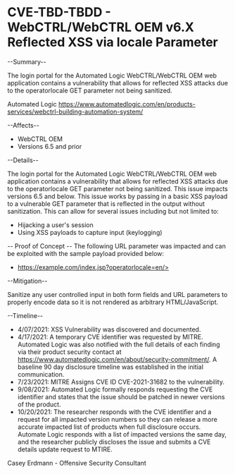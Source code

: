 # CVE-TBD-TBDD - WebCTRL/WebCTRL OEM v6.X Reflected XSS via locale Parameter

--Summary--

The login portal for the Automated Logic WebCTRL/WebCTRL OEM web application contains a vulnerability that allows for reflected XSS attacks due to the operatorlocale GET parameter not being sanitized. 

Automated Logic
https://www.automatedlogic.com/en/products-services/webctrl-building-automation-system/

--Affects--

- WebCTRL OEM
- Versions 6.5 and prior


--Details--

The login portal for the Automated Logic WebCTRL/WebCTRL OEM web application contains a vulnerability that allows for reflected XSS attacks due to the operatorlocale GET parameter not being sanitized. This issue impacts versions 6.5 and below. This issue works by passing in a basic XSS payload to a vulnerable GET parameter that is reflected in the output without sanitization. This can allow for several issues including but not limited to:

- Hijacking a user's session
- Using XSS payloads to capture input (keylogging)


-- Proof of Concept --
The following URL parameter was impacted and can be exploited with the sample payload provided below:
- https://example.com/index.jsp?operatorlocale=en/><script>alert("xss")</script> 

--Mitigation--

Sanitize any user controlled input in both form fields and URL parameters to properly encode data so it is not rendered as arbitrary HTML/JavaScript.

--Timeline--

- 4/07/2021: XSS Vulnerability was discovered and documented. 
- 4/17/2021: A temporary CVE identifier was requested by MITRE. Automated Logic was also notified with the full details of each finding via their product security contact at https://www.automatedlogic.com/en/about/security-commitment/. A baseline 90 day disclosure timeline was established in the initial communication.
- 7/23/2021: MITRE Assigns CVE ID CVE-2021-31682 to the vulnerability.
- 9/08/2021: Automated Logic formally responds requesting the CVE identifier and states that the issue should be patched in newer versions of the product.
- 10/20/2021: The researcher responds with the CVE identifier and a request for all impacted version numbers so they can release a more accurate impacted list of products when full disclosure occurs. Automate Logic responds with a list of impacted versions the same day, and the researcher publicly discloses the issue and submits a CVE details update request to MTIRE.

Casey Erdmann - Offensive Security Consultant
